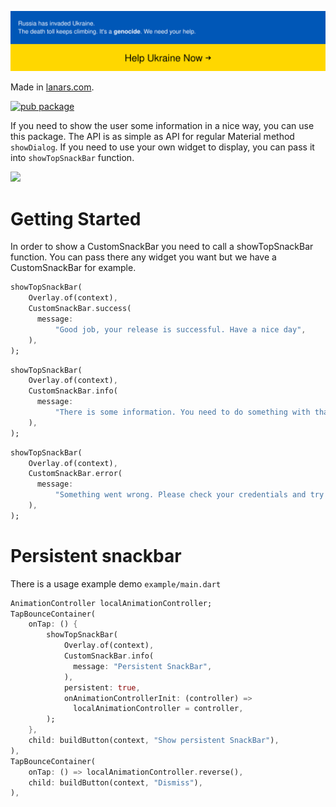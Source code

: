 [![SWUbanner](https://raw.githubusercontent.com/vshymanskyy/StandWithUkraine/main/banner2-direct.svg)](https://vshymanskyy.github.io/StandWithUkraine)

Made in [lanars.com](https://lanars.com).

[![pub package](https://img.shields.io/pub/v/top_snackbar_flutter.svg)](https://pub.dev/packages/top_snackbar_flutter)

If you need to show the user some information in a nice way, you can use this package. The API is as simple
as API for regular Material method `showDialog`. If you need to use your own widget to display, you
can pass it into `showTopSnackBar` function.

<img src="https://raw.githubusercontent.com/LanarsInc/top-snackbar-flutter/main/example/assets/top-snackbar-example.gif" width="300">

# Getting Started

In order to show a CustomSnackBar you need to call a showTopSnackBar function. You can pass there any widget you want
but we have a CustomSnackBar for example.

```dart
showTopSnackBar(
    Overlay.of(context),
    CustomSnackBar.success(
      message:
          "Good job, your release is successful. Have a nice day",
    ),
);
```

```dart
showTopSnackBar(
    Overlay.of(context),
    CustomSnackBar.info(
      message:
          "There is some information. You need to do something with that",
    ),
);
```

```dart
showTopSnackBar(
    Overlay.of(context),
    CustomSnackBar.error(
      message:
          "Something went wrong. Please check your credentials and try again",
    ),
);
```

# Persistent snackbar
There is a usage example demo `example/main.dart`
```dart
AnimationController localAnimationController;
TapBounceContainer(
    onTap: () {
        showTopSnackBar(
            Overlay.of(context),
            CustomSnackBar.info(
              message: "Persistent SnackBar",
            ),
            persistent: true,
            onAnimationControllerInit: (controller) =>
              localAnimationController = controller,
        );
    },
    child: buildButton(context, "Show persistent SnackBar"),
),
TapBounceContainer(
    onTap: () => localAnimationController.reverse(),
    child: buildButton(context, "Dismiss"),
),
```
